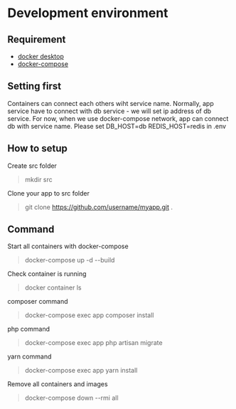 # Development environment
## Requirement
- [docker desktop](https://www.docker.com/get-started)
- [docker-compose](https://docs.docker.com/compose/install/)

## Setting first
Containers can connect each others wiht service name.
Normally, app service have to connect with db service - we will set ip address of db service.
For now, when we use docker-compose network, app can connect db with service name. Please set DB_HOST=db REDIS_HOST=redis in .env

## How to setup
Create src folder
> mkdir src

Clone your app to src folder
> git clone https://github.com/username/myapp.git .

## Command
Start all containers with docker-compose
> docker-compose up -d --build

Check container is running 
> docker container ls

composer command 
> docker-compose exec app composer install

php command
> docker-compose exec app php artisan migrate

yarn command
> docker-compose exec app yarn install

Remove all containers and images
> docker-compose down --rmi all
